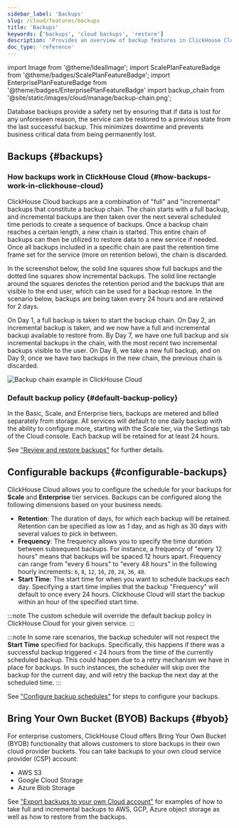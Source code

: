 ```yaml
---
sidebar_label: 'Backups'
slug: /cloud/features/backups
title: 'Backups'
keywords: ['backups', 'cloud backups', 'restore']
description: 'Provides an overview of backup features in ClickHouse Cloud'
doc_type: 'reference'
---
```


import Image from '@theme/IdealImage';
import ScalePlanFeatureBadge from '@theme/badges/ScalePlanFeatureBadge';
import EnterprisePlanFeatureBadge from '@theme/badges/EnterprisePlanFeatureBadge'
import backup_chain from '@site/static/images/cloud/manage/backup-chain.png';

Database backups provide a safety net by ensuring that if data is lost for any unforeseen reason, the service can be restored to a previous state from the last successful backup.
This minimizes downtime and prevents business critical data from being permanently lost.

## Backups {#backups}

### How backups work in ClickHouse Cloud {#how-backups-work-in-clickhouse-cloud}

ClickHouse Cloud backups are a combination of "full" and "incremental" backups that constitute a backup chain. The chain starts with a full backup, and incremental backups are then taken over the next several scheduled time periods to create a sequence of backups. Once a backup chain reaches a certain length, a new chain is started. This entire chain of backups can then be utilized to restore data to a new service if needed. Once all backups included in a specific chain are past the retention time frame set for the service (more on retention below), the chain is discarded.

In the screenshot below, the solid line squares show full backups and the dotted line squares show incremental backups. The solid line rectangle around the squares denotes the retention period and the backups that are visible to the end user, which can be used for a backup restore. In the scenario below, backups are being taken every 24 hours and are retained for 2 days.

On Day 1, a full backup is taken to start the backup chain. On Day 2, an incremental backup is taken, and we now have a full and incremental backup available to restore from. By Day 7, we have one full backup and six incremental backups in the chain, with the most recent two incremental backups visible to the user. On Day 8, we take a new full backup, and on Day 9, once we have two backups in the new chain, the previous chain is discarded.

<Image img={backup_chain} size="lg" alt="Backup chain example in ClickHouse Cloud" />

### Default backup policy {#default-backup-policy}

In the Basic, Scale, and Enterprise tiers, backups are metered and billed separately from storage.
All services will default to one daily backup with the ability to configure more, starting with the Scale tier, via the Settings tab of the Cloud console.
Each backup will be retained for at least 24 hours.

See ["Review and restore backups"](/cloud/manage/backups/overview) for further details.

## Configurable backups {#configurable-backups}

<ScalePlanFeatureBadge feature="Configurable Backups" linking_verb_are="True"/>

ClickHouse Cloud allows you to configure the schedule for your backups for **Scale** and **Enterprise** tier services. Backups can be configured along the following dimensions based on your business needs.

- **Retention**: The duration of days, for which each backup will be retained. Retention can be specified as low as 1 day, and as high as 30 days with several values to pick in between.
- **Frequency**: The frequency allows you to specify the time duration between subsequent backups. For instance, a frequency of "every 12 hours" means that backups will be spaced 12 hours apart. Frequency can range from "every 6 hours" to "every 48 hours" in the following hourly increments: `6`, `8`, `12`, `16`, `20`, `24`, `36`, `48`.
- **Start Time**: The start time for when you want to schedule backups each day. Specifying a start time implies that the backup "Frequency" will default to once every 24 hours.  Clickhouse Cloud will start the backup within an hour of the specified start time.

:::note
The custom schedule will override the default backup policy in ClickHouse Cloud for your given service.
:::

:::note
In some rare scenarios, the backup scheduler will not respect the **Start Time** specified for backups. Specifically, this happens if there was a successful backup triggered < 24 hours from the time of the currently scheduled backup. This could happen due to a retry mechanism we have in place for backups. In such instances, the scheduler will skip over the backup for the current day, and will retry the backup the next day at the scheduled time.
:::

See ["Configure backup schedules"](/cloud/manage/backups/configurable-backups) for steps to configure your backups.

## Bring Your Own Bucket (BYOB) Backups {#byob}

<EnterprisePlanFeatureBadge/>

For enterprise customers, ClickHouse Cloud offers Bring Your Own Bucket (BYOB) functionality that allows customers to store backups in their own cloud provider buckets.
You can take backups to your own cloud service provider (CSP) account:
- AWS S3
- Google Cloud Storage
- Azure Blob Storage

See ["Export backups to your own Cloud account"](/cloud/manage/backups/export-backups-to-own-cloud-account) for examples of how to take full and incremental backups to AWS, GCP, Azure object storage as well as how to restore from the backups.
